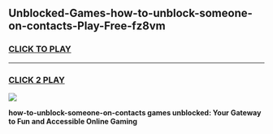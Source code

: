 
## Unblocked-Games-how-to-unblock-someone-on-contacts-Play-Free-fz8vm
<h3>
<a href="https://premium76.site?title=how-to-unblock-someone-on-contacts&ref=23A">CLICK TO PLAY</a></h3>
<hr>

<h3>
<a href="https://premium76.site?title=how-to-unblock-someone-on-contacts&ref=23A">CLICK 2 PLAY</a>
  
</h3>

<a href="https://premium76.site?title=how-to-unblock-someone-on-contacts&ref=23A"><img src="https://clearcache.store/games.png"></a>


**how-to-unblock-someone-on-contacts games unblocked: Your Gateway to Fun and Accessible Online Gaming**
